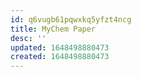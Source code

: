 ```yaml
---
id: q6vugb61pqwxkq5yfzt4ncg
title: MyChem Paper
desc: ''
updated: 1648498880473
created: 1648498880473
---
```


